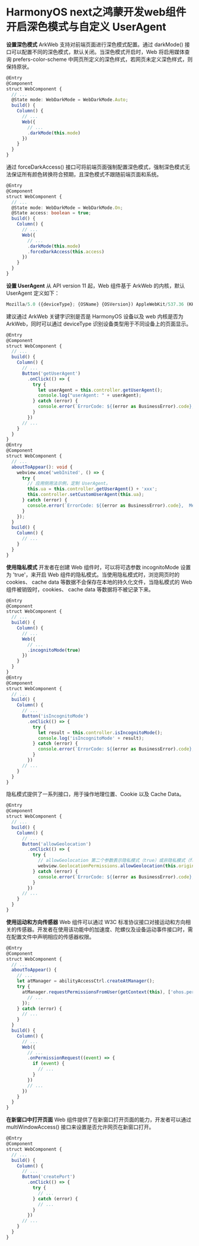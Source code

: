 # HarmonyOS next之鸿蒙开发web组件开启深色模式与自定义 UserAgent



**设置深色模式**
ArkWeb 支持对前端页面进行深色模式配置。通过 darkMode() 接口可以配置不同的深色模式，默认关闭。当深色模式开启时，Web 将启用媒体查询 prefers-color-scheme 中网页所定义的深色样式，若网页未定义深色样式，则保持原状。

```typescript
@Entry
@Component
struct WebComponent {
  // ...
  @State mode: WebDarkMode = WebDarkMode.Auto;
  build() {
    Column() {
      // ...
      Web({
        // ...
        .darkMode(this.mode)
      })
    }
  }
}
```

通过 forceDarkAccess() 接口可将前端页面强制配置深色模式，强制深色模式无法保证所有颜色转换符合预期，且深色模式不跟随前端页面和系统。

```typescript
@Entry
@Component
struct WebComponent {
  // ...
  @State mode: WebDarkMode = WebDarkMode.On;
  @State access: boolean = true;
  build() {
    Column() {
      // ...
      Web({
        // ...
        .darkMode(this.mode)
        .forceDarkAccess(this.access)
      })
    }
  }
}
```

**设置 UserAgent**
从 API version 11 起，Web 组件基于 ArkWeb 的内核，默认 UserAgent 定义如下：

```typescript
Mozilla/5.0 ({deviceType}; {OSName} {OSVersion}) AppleWebKit/537.36 (KHTML, like Gecko) Chrome/114.0.0.0 Safari/537.36 ArkWeb/{ArkWeb VersionCode} {Mobile}
```

建议通过 ArkWeb 关键字识别是否是 HarmonyOS 设备以及 web 内核是否为 ArkWeb，同时可以通过 deviceType 识别设备类型用于不同设备上的页面显示。

```typescript
@Entry
@Component
struct WebComponent {
  // ...
  build() {
    Column() {
      // ...
      Button('getUserAgent')
        .onClick(() => {
          try {
            let userAgent = this.controller.getUserAgent();
            console.log("userAgent: " + userAgent);
          } catch (error) {
            console.error(`ErrorCode: ${(error as BusinessError).code},  Message: ${(error as BusinessError).message}`);
          }
        })
      // ...
    }
  }
}
@Entry
@Component
struct WebComponent {
  // ...
  aboutToAppear(): void {
    webview.once('webInited', () => {
      try {
        // 应用侧用法示例，定制 UserAgent。
        this.ua = this.controller.getUserAgent() + 'xxx';
        this.controller.setCustomUserAgent(this.ua);
      } catch (error) {
        console.error(`ErrorCode: ${(error as BusinessError).code},  Message: ${(error as BusinessError).message}`);
      }
    });
  }
  build() {
    Column() {
      // ...
    }
  }
}
```

**使用隐私模式**
开发者在创建 Web 组件时，可以将可选参数 incognitoMode 设置为 'true'，来开启 Web 组件的隐私模式。当使用隐私模式时，浏览网页时的 cookies、 cache data 等数据不会保存在本地的持久化文件，当隐私模式的 Web 组件被销毁时，cookies、 cache data 等数据将不被记录下来。

```typescript
@Entry
@Component
struct WebComponent {
  // ...
  build() {
    Column() {
      // ...
      Web({
        // ...
        .incognitoMode(true)
      })
    }
  }
}
@Entry
@Component
struct WebComponent {
  // ...
  build() {
    Column() {
      // ...
      Button('isIncognitoMode')
        .onClick(() => {
          try {
            let result = this.controller.isIncognitoMode();
            console.log('isIncognitoMode' + result);
          } catch (error) {
            console.error(`ErrorCode: ${(error as BusinessError).code},  Message: ${(error as BusinessError).message}`);
          }
        })
      // ...
    }
  }
}
```

隐私模式提供了一系列接口，用于操作地理位置、Cookie 以及 Cache Data。

```typescript
@Entry
@Component
struct WebComponent {
  // ...
  build() {
    Column() {
      // ...
      Button('allowGeolocation')
        .onClick(() => {
          try {
            // allowGeolocation 第二个参数表示隐私模式（true）或非隐私模式（false）下，允许指定来源使用地理位置。
            webview.GeolocationPermissions.allowGeolocation(this.origin, true);
          } catch (error) {
            console.error(`ErrorCode: ${(error as BusinessError).code},  Message: ${(error as BusinessError).message}`);
          }
        })
      // ...
    }
  }
}
```

**使用运动和方向传感器**
Web 组件可以通过 W3C 标准协议接口对接运动和方向相关的传感器。开发者在使用该功能中的加速度、陀螺仪及设备运动事件接口时，需在配置文件中声明相应的传感器权限。

```typescript
@Entry
@Component
struct WebComponent {
  // ...
  aboutToAppear() {
    // ...
    let atManager = abilityAccessCtrl.createAtManager();
    try {
      atManager.requestPermissionsFromUser(getContext(this), ['ohos.permission.ACCELEROMETER', 'ohos.permission.GYROSCOPE'], (err: BusinessError, data: PermissionRequestResult) => {
        // ...
      });
    } catch (error) {
      // ...
    }
  }
  build() {
    Column() {
      // ...
      Web({
        // ...
        .onPermissionRequest((event) => {
          if (event) {
            // ...
          }
        })
        // ...
      })
    }
  }
}
```

**在新窗口中打开页面**
Web 组件提供了在新窗口打开页面的能力，开发者可以通过 multiWindowAccess() 接口来设置是否允许网页在新窗口打开。

```typescript
@Entry
@Component
struct WebComponent {
  // ...
  build() {
    Column() {
      // ...
      Button('createPort')
        .onClick(() => {
          try {
            // ...
          } catch (error) {
            // ...
          }
        })
      // ...
    }
  }
}
```
